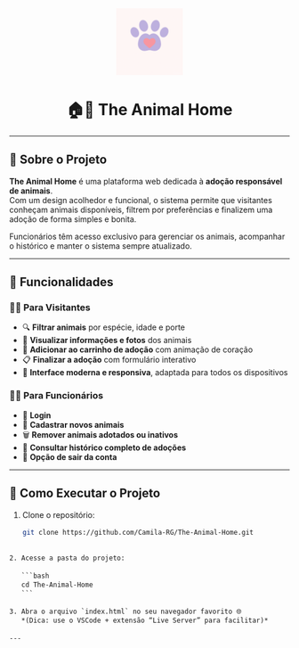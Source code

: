 <div align="center">

<img src="frontend/images/logo.png" alt="Logo The Animal Home" width="120"/>

# 🏠💜 The Animal Home

</div>

---

## 📖 Sobre o Projeto

**The Animal Home** é uma plataforma web dedicada à **adoção responsável de animais**.  
Com um design acolhedor e funcional, o sistema permite que visitantes conheçam animais disponíveis, filtrem por preferências e finalizem uma adoção de forma simples e bonita.  

Funcionários têm acesso exclusivo para gerenciar os animais, acompanhar o histórico e manter o sistema sempre atualizado.

---

## 🐾 Funcionalidades

### 👩‍💻 Para Visitantes
- 🔍 **Filtrar animais** por espécie, idade e porte  
- 🐶 **Visualizar informações e fotos** dos animais  
- 💜 **Adicionar ao carrinho de adoção** com animação de coração  
- 📋 **Finalizar a adoção** com formulário interativo  
- 📱 **Interface moderna e responsiva**, adaptada para todos os dispositivos  

### 🧑‍🏭 Para Funcionários
- 🔐 **Login**
- 🐾 **Cadastrar novos animais**  
- 🗑️ **Remover animais adotados ou inativos**
- 📜 **Consultar histórico completo de adoções**  
- 🚪 **Opção de sair da conta**

---

## 🧭 Como Executar o Projeto

1. Clone o repositório:
   ```bash
   git clone https://github.com/Camila-RG/The-Animal-Home.git
````

2. Acesse a pasta do projeto:

   ```bash
   cd The-Animal-Home
   ```

3. Abra o arquivo `index.html` no seu navegador favorito 🌐
   *(Dica: use o VSCode + extensão “Live Server” para facilitar)*

---


